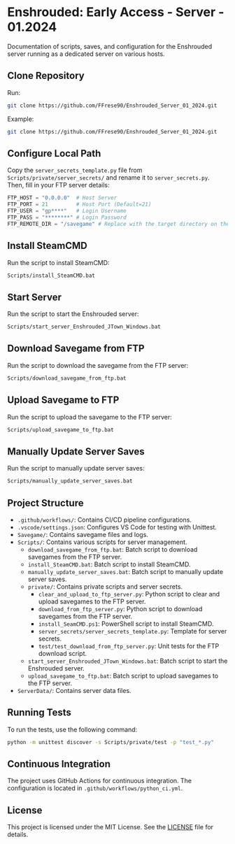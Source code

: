 # Enshrouded: Early Access - Server - 01.2024

Documentation of scripts, saves, and configuration for the Enshrouded server running as a dedicated server on various hosts.

## Clone Repository

Run:
```sh
git clone https://github.com/FFrese90/Enshrouded_Server_01_2024.git
```
Example:
```sh
git clone https://github.com/FFrese90/Enshrouded_Server_01_2024.git
```

## Configure Local Path

Copy the `server_secrets_template.py` file from `Scripts/private/server_secrets/` and rename it to `server_secrets.py`. Then, fill in your FTP server details:
```py
FTP_HOST = "0.0.0.0"  # Host Server
FTP_PORT = 21         # Host Port (Default=21)
FTP_USER = "gp****"   # Login Username
FTP_PASS = "********" # Login Password
FTP_REMOTE_DIR = "/savegame" # Replace with the target directory on the server
```

## Install SteamCMD

Run the script to install SteamCMD:
```sh
Scripts/install_SteamCMD.bat
```

## Start Server

Run the script to start the Enshrouded server:
```sh
Scripts/start_server_Enshrouded_JTown_Windows.bat
```

## Download Savegame from FTP

Run the script to download the savegame from the FTP server:
```sh
Scripts/download_savegame_from_ftp.bat
```

## Upload Savegame to FTP

Run the script to upload the savegame to the FTP server:
```sh
Scripts/upload_savegame_to_ftp.bat
```

## Manually Update Server Saves

Run the script to manually update server saves:
```sh
Scripts/manually_update_server_saves.bat
```

## Project Structure

- `.github/workflows/`: Contains CI/CD pipeline configurations.
- `.vscode/settings.json`: Configures VS Code for testing with Unittest.
- `Savegame/`: Contains savegame files and logs.
- `Scripts/`: Contains various scripts for server management.
  - `download_savegame_from_ftp.bat`: Batch script to download savegames from the FTP server.
  - `install_SteamCMD.bat`: Batch script to install SteamCMD.
  - `manually_update_server_saves.bat`: Batch script to manually update server saves.
  - `private/`: Contains private scripts and server secrets.
    - `clear_and_upload_to_ftp_server.py`: Python script to clear and upload savegames to the FTP server.
    - `download_from_ftp_server.py`: Python script to download savegames from the FTP server.
    - `install_SeamCMD.ps1`: PowerShell script to install SteamCMD.
    - `server_secrets/server_secrets_template.py`: Template for server secrets.
    - `test/test_download_from_ftp_server.py`: Unit tests for the FTP download script.
  - `start_server_Enshrouded_JTown_Windows.bat`: Batch script to start the Enshrouded server.
  - `upload_savegame_to_ftp.bat`: Batch script to upload savegames to the FTP server.
- `ServerData/`: Contains server data files.

## Running Tests

To run the tests, use the following command:
```sh
python -m unittest discover -s Scripts/private/test -p "test_*.py"
```

## Continuous Integration

The project uses GitHub Actions for continuous integration. The configuration is located in `.github/workflows/python_ci.yml`.

## License

This project is licensed under the MIT License. See the [LICENSE](LICENSE) file for details.